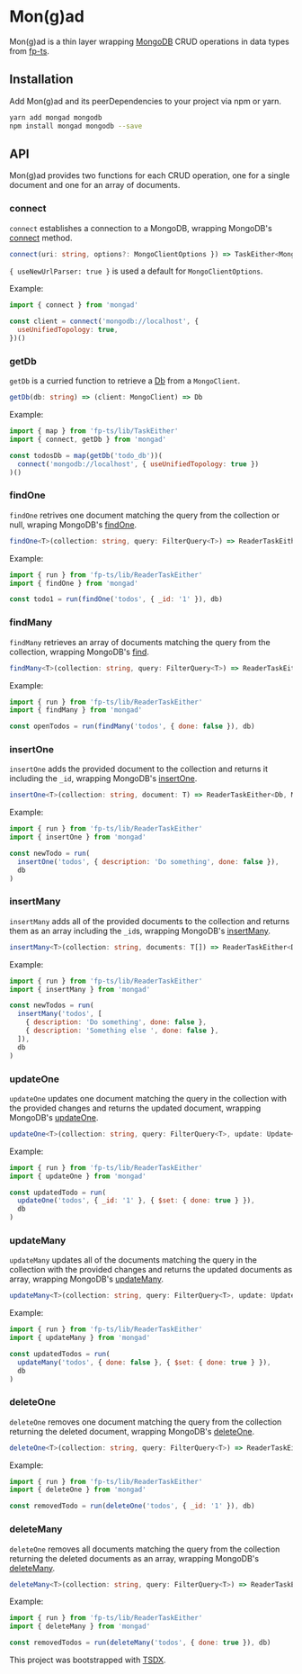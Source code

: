 # Mon(g)ad

Mon(g)ad is a thin layer wrapping [MongoDB](https://www.mongodb.com/) CRUD operations in data types from [fp-ts](https://github.com/gcanti/fp-ts).

## Installation

Add Mon(g)ad and its peerDependencies to your project via npm or yarn.

```bash
yarn add mongad mongodb
npm install mongad mongodb --save
```

## API

Mon(g)ad provides two functions for each CRUD operation, one for a single document and one for an array of documents.

### connect

`connect` establishes a connection to a MongoDB, wrapping MongoDB's [connect](http://mongodb.github.io/node-mongodb-native/3.5/api/MongoClient.html#.connect) method.

```ts
connect(uri: string, options?: MongoClientOptions }) => TaskEither<MongoError, MongoClient>
```

`{ useNewUrlParser: true }` is used a default for `MongoClientOptions`.

Example:

```js
import { connect } from 'mongad'

const client = connect('mongodb://localhost', {
  useUnifiedTopology: true,
})()
```

### getDb

`getDb` is a curried function to retrieve a [Db](http://mongodb.github.io/node-mongodb-native/3.5/api/Db.html) from a `MongoClient`.

```ts
getDb(db: string) => (client: MongoClient) => Db
```

Example:

```js
import { map } from 'fp-ts/lib/TaskEither'
import { connect, getDb } from 'mongad'

const todosDb = map(getDb('todo_db'))(
  connect('mongodb://localhost', { useUnifiedTopology: true })
)()
```

### findOne

`findOne` retrives one document matching the query from the collection or null, wraping MongoDB's [findOne](http://mongodb.github.io/node-mongodb-native/3.5/api/Collection.html#findOne).

```ts
findOne<T>(collection: string, query: FilterQuery<T>) => ReaderTaskEither<Db, MongoError, T | null>
```

Example:

```js
import { run } from 'fp-ts/lib/ReaderTaskEither'
import { findOne } from 'mongad'

const todo1 = run(findOne('todos', { _id: '1' }), db)
```

### findMany

`findMany` retrieves an array of documents matching the query from the collection, wrapping MongoDB's [find](http://mongodb.github.io/node-mongodb-native/3.5/api/Collection.html#find).

```ts
findMany<T>(collection: string, query: FilterQuery<T>) => ReaderTaskEither<Db, MongoError, T[]>
```

Example:

```js
import { run } from 'fp-ts/lib/ReaderTaskEither'
import { findMany } from 'mongad'

const openTodos = run(findMany('todos', { done: false }), db)
```

### insertOne

`insertOne` adds the provided document to the collection and returns it including the `_id`, wrapping MongoDB's [insertOne](http://mongodb.github.io/node-mongodb-native/3.5/api/Collection.html#insertOne).

```ts
insertOne<T>(collection: string, document: T) => ReaderTaskEither<Db, MongoError, WithId<T>>
```

Example:

```js
import { run } from 'fp-ts/lib/ReaderTaskEither'
import { insertOne } from 'mongad'

const newTodo = run(
  insertOne('todos', { description: 'Do something', done: false }),
  db
)
```

### insertMany

`insertMany` adds all of the provided documents to the collection and returns them as an array including the `_id`s, wrapping MongoDB's [insertMany](http://mongodb.github.io/node-mongodb-native/3.5/api/Collection.html#insertMany).

```ts
insertMany<T>(collection: string, documents: T[]) => ReaderTaskEither<Db, MongoError, T[]>
```

Example:

```js
import { run } from 'fp-ts/lib/ReaderTaskEither'
import { insertMany } from 'mongad'

const newTodos = run(
  insertMany('todos', [
    { description: 'Do something', done: false },
    { description: 'Something else ', done: false },
  ]),
  db
)
```

### updateOne

`updateOne` updates one document matching the query in the collection with the provided changes and returns the updated document, wrapping MongoDB's [updateOne](http://mongodb.github.io/node-mongodb-native/3.5/api/Collection.html#updateOne).

```ts
updateOne<T>(collection: string, query: FilterQuery<T>, update: Update<T>, options?: UpdateOneOptions) => ReaderTaskEither<Db, MongoError, T | null>
```

Example:

```js
import { run } from 'fp-ts/lib/ReaderTaskEither'
import { updateOne } from 'mongad'

const updatedTodo = run(
  updateOne('todos', { _id: '1' }, { $set: { done: true } }),
  db
)
```

### updateMany

`updateMany` updates all of the documents matching the query in the collection with the provided changes and returns the updated documents as array, wrapping MongoDB's [updateMany](http://mongodb.github.io/node-mongodb-native/3.5/api/Collection.html#updateMany).

```ts
updateMany<T>(collection: string, query: FilterQuery<T>, update: Update<T>, options?: UpdateManyOptions) => ReaderTaskEither<Db, MongoError, T[]>
```

Example:

```js
import { run } from 'fp-ts/lib/ReaderTaskEither'
import { updateMany } from 'mongad'

const updatedTodos = run(
  updateMany('todos', { done: false }, { $set: { done: true } }),
  db
)
```

### deleteOne

`deleteOne` removes one document matching the query from the collection returning the deleted document, wrapping MongoDB's [deleteOne](http://mongodb.github.io/node-mongodb-native/3.5/api/Collection.html#deleteOne).

```ts
deleteOne<T>(collection: string, query: FilterQuery<T>) => ReaderTaskEither<Db, MongoError, T | null>
```

Example:

```js
import { run } from 'fp-ts/lib/ReaderTaskEither'
import { deleteOne } from 'mongad'

const removedTodo = run(deleteOne('todos', { _id: '1' }), db)
```

### deleteMany

`deleteOne` removes all documents matching the query from the collection returning the deleted documents as an array, wrapping MongoDB's [deleteMany](http://mongodb.github.io/node-mongodb-native/3.5/api/Collection.html#deleteMany).

```ts
deleteMany<T>(collection: string, query: FilterQuery<T>) => ReaderTaskEither<Db, MongoError, T[]>
```

Example:

```js
import { run } from 'fp-ts/lib/ReaderTaskEither'
import { deleteMany } from 'mongad'

const removedTodos = run(deleteMany('todos', { done: true }), db)
```

This project was bootstrapped with [TSDX](https://github.com/jaredpalmer/tsdx).
